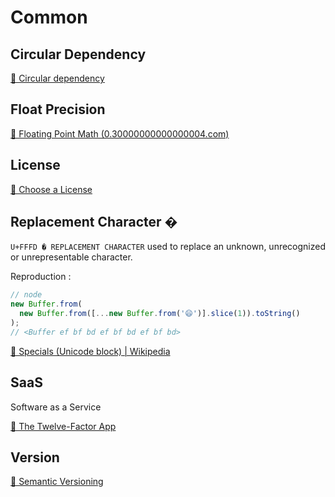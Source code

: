 # Common

## Circular Dependency

[🔗 Circular dependency](https://en.wikipedia.org/wiki/Circular_dependency)

## Float Precision

[🔗 Floating Point Math (0.30000000000000004.com)](https://0.30000000000000004.com/)

## License

[🔗 Choose a License](https://choosealicense.com/)

## Replacement Character �

`U+FFFD � REPLACEMENT CHARACTER` used to replace an unknown, unrecognized or unrepresentable character.

Reproduction <Badge text="node@12.2.0" />:

```js
// node
new Buffer.from(
  new Buffer.from([...new Buffer.from('😄')].slice(1)).toString()
);
// <Buffer ef bf bd ef bf bd ef bf bd>
```

[🔗 Specials (Unicode block) | Wikipedia](<https://en.wikipedia.org/wiki/Specials_(Unicode_block)>)

## SaaS

Software as a Service

[🔗 The Twelve-Factor App](https://12factor.net/)

## Version

[🔗 Semantic Versioning](https://semver.org/)
